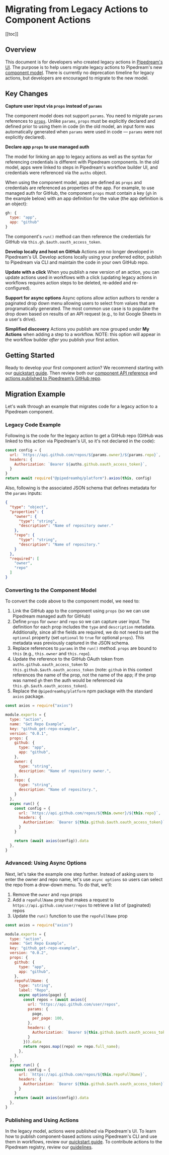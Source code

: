 # Migrating from Legacy Actions to Component Actions

[[toc]]

## Overview
This document is for developers who created legacy actions in [Pipedream's UI](https://pipedream.com/actions). The purpose is to help users migrate legacy actions to Pipedream's new [component model](/components). There is currently no deprecation timeline for legacy actions, but developers are encouraged to migrate to the new model. 

## Key Changes

**Capture user input via `props` instead of `params`** 

The component model does not support `params`. You need to migrate `params` references to [`props`](/components/api/#props). Unlike `params`, `props` must be explicitly declared and defined prior to using them in code (in the old model, an input form was automatically generated when `params` were used in code — `params` were not explicitly declared).

**Declare app `props` to use managed auth**

The model for linking an app to legacy actions as well as the syntax for referencing credentials is different with Pipedream components. In the old model, apps were linked to steps in Pipedream's workflow builder UI, and credentials were referenced via the `auths` object.

When using the component model, apps are defined as `props` and credentials are referenced as properties of the app. For example, to use managed auth for GitHub, the component `props` must contain a key (`gh` in the example below) with an app definition for the value (the app definition is an object):

```javascript
gh: {
  type: "app",
  app: "github"
}
```

The component's `run()` method can then reference the credentials for GitHub via `this.gh.$auth.oauth_access_token`.

**Develop locally and host on GitHub**
Actions are no longer developed in Pipedream's UI. Develop actions locally using your preferred editor, publish to Pipedream via CLI and maintain the code in your own GitHub repo.

**Update with a click**
When you publish a new version of an action, you can update actions used in workflows with a click (updating legacy actions in workflows requires action steps to be deleted, re-added and re-configured).

**Support for async options**
Async options allow action authors to render a paginated drop down menu allowing users to select from values that are programatically generated. The most common use case is to populate the drop down based on results of an API request (e.g., to list Google Sheets in a user's drive).

**Simplified discovery**
Actions you publish are now grouped under **My Actions** when adding a step to a workflow. NOTE: this option will appear in the workflow builder *after* you publish your first action.

## Getting Started

Ready to develop your first component action? We recommend starting with our [quickstart guide](/components/quickstart/nodejs/actions/). Then review both our [component API reference](/components/api) and [actions published to Pipedream’s GitHub repo](https://github.com/pipedreamhq/pipedream/compnents).

## Migration Example

Let's walk through an example that migrates code for a legacy action to a Pipedream component. 

### Legacy Code Example

Following is the code for the legacy action to get a GitHub repo (GitHub was linked to this action via Pipedream's UI, so it's not declared in the code):

```javascript
const config = {
  url: `https://api.github.com/repos/${params.owner}/${params.repo}`,
  headers: {
    Authorization: `Bearer ${auths.github.oauth_access_token}`,
  }
}
return await require("@pipedreamhq/platform").axios(this, config)
```

Also, following is the associated JSON schema that defines metadata for the `params` inputs:

```json
{
  "type": "object",
  "properties": {
    "owner": {
      "type": "string",
      "description": "Name of repository owner."
    },
    "repo": {
      "type": "string",
      "description": "Name of repository."
    }
  },
  "required": [
    "owner",
    "repo"
  ]
}
```

### Converting to the Component Model

To convert the code above to the component model, we need to:

1. Link the GitHub app to the component using `props` (so we can use Pipedream managed auth for GitHub)
2. Define `props` for `owner` and `repo` so we can capture user input. The definition for each prop includes the `type` and `description` metadata. Additionally, since all the fields are required, we do not need to set the `optional`  property (set `optional` to `true` for optional `props`). This metadata was previously captured in the JSON schema.
3. Replace references to `params` in the `run()` method. `props` are bound to `this` (e.g., `this.owner` and `this.repo`). 
4. Update the reference to the GitHub OAuth token from `auths.github.oauth_access_token` to `this.github.$auth.oauth_access_token` (note: `github` in this context references the name of the prop, not the name of the app; if the prop was named `gh` then the auth would be referenced via `this.gh.$auth.oauth_access_token`).
5. Replace the `@pipedreamhq/platform` npm package with the standard `axios` package.

```javascript
const axios = require("axios")

module.exports = {
  type: "action",
  name: "Get Repo Example",
  key: "github_get-repo-example",
  version: "0.0.1",
  props: {
  	github: {
  	  type: "app",
  	  app: "github",
  	},
    owner: {
      type: "string",
      description: "Name of repository owner.",
  	},
    repo: {
      type: "string",
      description: "Name of repository.",
    }
  },
  async run() {
    const config = {
      url: `https://api.github.com/repos/${this.owner}/${this.repo}`,
      headers: {
        Authorization: `Bearer ${this.github.$auth.oauth_access_token}`,
      }
    }

    return (await axios(config)).data
  },
}
```

### Advanced: Using Async Options

Next, let's take the example one step further. Instead of asking users to enter the owner and repo name, let's use `async options` so users can select the repo from a drow-down menu. To do that, we'll:

1. Remove the `owner` and `repo` props
2. Add a `repoFullName` prop that makes a request to `https://api.github.com/user/repos` to retrieve a list of (paginated) repos
3. Update the `run()` function to use the `repoFullName` prop 

```javascript
const axios = require("axios")

module.exports = {
  type: "action",
  name: "Get Repo Example",
  key: "github_get-repo-example",
  version: "0.0.2",
  props: {
  	github: {
  	  type: "app",
  	  app: "github",
  	},
    repoFullName: {
      type: "string",
      label: "Repo",
      async options(page) {
        const repos = (await axios({
          url: "https://api.github.com/user/repos",
          params: {
            page,
            per_page: 100,
          },
          headers: {
            Authorization: `Bearer ${this.github.$auth.oauth_access_token}`,
          }
        })).data
        return repos.map((repo) => repo.full_name);
      },
    },
  },
  async run() {
    const config = {
      url: `https://api.github.com/repos/${this.repoFullName}`,
      headers: {
        Authorization: `Bearer ${this.github.$auth.oauth_access_token}`,
      }
    }
    return (await axios(config)).data
  },
}
```

### Publishing and Using Actions

In the legacy model, actions were published via Pipedream's UI. To learn how to publish component-based actions using Pipedream's CLI and use them in workflows, review our [quickstart guide](/components/quickstart/nodejs/actions/). To contribute actions to the Pipedream registry, review our [guidelines](/components/guidelines/).